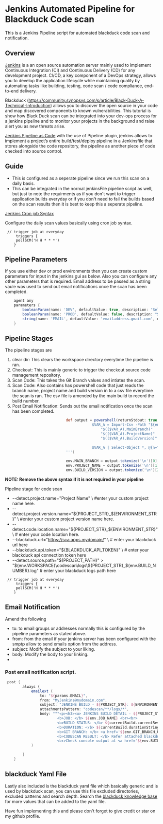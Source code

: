 # Jenkins Automated Pipeline for Blackduck Code scan
This is a Jenkins Pipeline script for automated blackduck code scan and notification.


## Overview

[Jenkins](https://www.jenkins.io/) is a an open source automation server mainly used to implement Continuous Integration (CI) and Continuous Delivery (CD) for any development project. CI/CD, a key component of a DevOps strategy, allows you to develop the application lifecycle while maintaining quality by automating tasks like building, testing, code scan / code compliance, end-to-end delivery.

Blackduck (https://community.synopsys.com/s/article/Black-Duck-A-Technical-Introduction) allows you to discover the open source in your code and map discovered components to known vulnerabilities. This tutorial is show how Black Duck scan can be integrated into your dev-ops process for a jenkins pipeline and to monitor your projects in the background and raise alert you as new threats arise.

[Jenkins Pipeline as Code](https://www.jenkins.io/solutions/pipeline/) with the use of Pipeline plugin, jenkins allows to implement a project’s entire build/test/deploy pipeline in a Jenkinsfile that stores alongside the code repository, the pipeline as another piece of code checked into source control.


## Guide

- This is configured as a seperate pipeline since we run this scan on a daily basis. 
- This can be integrated in the normal jenkinsFile pipeline script as well, but just to note the requirments as if you don't want to trigger application builds everyday or if you don't need to fail the builds based on the scan results then it is best to keep this a seperate pipeline.

[Jenkins Cron job Syntax](https://www.jenkins.io/doc/book/pipeline/syntax/cron-syntax)

Configure the daily scan values basically using cron job syntax.

```
 // trigger job at everyday
     triggers {
     pollSCM('H H * * *')
    }
```

## Pipeline Parameters 

If you use either dev or prod environments then you can create custom parameters for input in the jenkins gui as below. Also you can configure any other parameters that is required. Email address to be passed as a string vaule was used to send out email notifications once the scan has been completed.

```groovy
    agent any
    parameters {
        booleanParam(name: 'DEV', defaultValue: true, description: "Select Dev build option")
        booleanParam(name: 'PROD', defaultValue: false, description: "Select Prod build option")
        string(name: 'EMAIL', defaultValue: 'emailaddress.gmail.com', description: 'Email notification')
    }
```

## Pipeline Stages 

The pipeline stages are

1. clear dir: This clears the workspace directory everytime the pipeline is ran.
2. Checkout: This is mainly generic to trigger the checkout source code management repository.
3. Scan Code: This takes the Git Branch values and intiates the scan. 
4. Scan Code: Also contains has powershell code that just reads the branch name, project name and build version in to a csv file everytime the scan is ran. The csv file is amended by the main build to record the build number.
5. Post Email Notification: Sends out the email notification once the scan has been completed.


```groovy
                            def output = powershell(returnStdout: true, script:'''
                                        $VAR_A = Import-Csv -Path "${env:JENKINS_COMMON}\\csvlocation\\csvfile.csv"                   
                                            "$(($VAR_A).MainBranch)"
                                            "$(($VAR_A).ProjectName)"
                                            "$(($VAR_A).BuildVersion)" 
                                        
                                        $VAR_A | Select-Object *, @{n="Blackduck";e={"${env:JOB_BASE_NAME}"}} | Export-CSV "${env:JENKINS_COMMON}\\csvlocation\\csvfile.csv -NoTypeInformation
                            ''')
                                        
                            env.MAIN_BRANCH = output.tokenize('\n')[0].trim()
                            env.PROJECT_NAME = output.tokenize('\n')[1].trim()
                            env.BUILD_VERSION = output.tokenize('\n')[2].trim()
```
**NOTE: Remove the above syntax if it is not required in your pipeline**


Pipeline stage for code scan 
- --detect.project.name="Project Name" \ #enter your custom project name here.
- --detect.project.version.name="${PROJECT_STR}_${ENVIRONMENT_STR}" \ #enter your custom project version name here.
- --detect.code.location.name="${PROJECT_STR}_${ENVIRONMENT_STR}" \ # enter your code location here.
- --blackduck.url="https://sca.apps.mydomain/" \ # enter your blackduck url here 
- --blackduck.api.token="${BLACKDUCK_API_TOKEN}" \ # enter your blackduck api connection token here
- --detect.source.path="${PROJECT_PATH}" > "${env.WORKSPACE}\\codescan\\logs\\${PROJECT_STR}_${env.BUILD_NUMBER}.log" # enter your blackduck logs path here

```
 // trigger job at everyday
     triggers {
     pollSCM('H H * * *')
    }
```

## Email Notification

Amend the following 

- to: to email groups or addresses normally this is configured by the pipeline parameters as stated above.
- from: from the email if your jenkins server has been configured with the smptp allow to send emails option from the address.
- subject: Modify the subject to your liking.
- body: Modify the body to your linking.
- 
### Post email notification script.
```groovy
 post {
        always {
            emailext (
                to: "${params.EMAIL}",
                from: "MyJenkins@mydomain.com",
                subject: "JENKINS BUILD - ${PROJECT_STR}: ${ENVIRONMENT_STR} - ${currentBuild.currentResult}",
                attachmentsPattern: "codescan/**/logs/*",
                body: """<p><h3><u> JENKINS BUILD DETAIL - ${PROJECT_STR}_${env.BUILD_NUMBER} </u></h3><br>
                        <b>JOB: </b> ${env.JOB_NAME} <br><br>
                        <b>BUILD STATUS: </b> ${currentBuild.currentResult} <br><br>
                        <b>DURATION: </b> ${currentBuild.durationString} <br><br>
                        <b>GIT BRANCH: </b> <a href='${env.GIT_BRANCH_URL}'>${env.GIT_BRANCH}</a> <br><br>
                        <b>CODESCAN RESULT: </b> Refer attached blackduck and Checkmarx codescan logs <br>
                        <br>Check console output at <a href='${env.BUILD_URL}'>${env.JOB_NAME} [${env.BUILD_NUMBER}]</a></p>""",
            )  
            
        }
    }
```

## blackduck Yaml File
Lastly also included is the blackduck yaml file which basically generic and is used by blackduck scan, you can use this file excluded directories, excluded patterns and search depth. Search the [blackduck knowledge base](https://community.synopsys.com/s/black-duck-knowledgebase) for more values that can be added to the yaml file. 


Have fun implementing this and please don't forget to give credit or star on my github profile.
